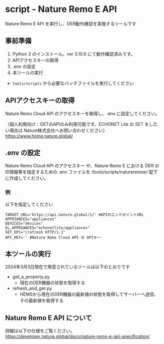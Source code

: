 # script - Nature Remo E API
Nature Remo E API を実行し、DER動作確認を実施するツールです

## 事前準備

1. Python 3 のインストール。ver 3.10.6 にて動作確認済みです。
2. APIアクセスキーの取得
3. .env の設定
4. 本ツールの実行
  - `tools/scripts` から必要なバッチファイルを実行してください 

## APIアクセスキーの取得

Nature Remo Cloud API のアクセスキーを取得し、.env に設定してください。

（個人利用向け：GETのAPIのみ利用可能です。ECHONET Lite の SET をしたい場合は Nature株式会社へお問い合わせください）
https://www.home.nature.global/

## .env の設定

Nature Remo Cloud API のアクセスキー や、Nature Remo E における DER のID情報等を指定するための .env ファイルを /tools/scripts/natureremoe/ 配下に作成してください。

### 例
以下を指定してください
```
TARGET_URL='https://api.nature.global/1/' #APIのエンドポイントURL
APPRIANCES="appliances"
DEVICES="devices"
EL_APPRIANCES="echonetlite/appliances"
SET_EPC="/refresh HTTP/1.1"
API_KEY='' #Nature Remo Cloud API の APIキー
```

## 本ツールの実行
2024年3月3日現在で用意されているツールは以下のとおりです

- get_a_property.py
  - 現在のDER機器の状態を取得する
- refresh_and_get.py
  - HEMSから現在のDER機器の最新値の状態を取得してサーバーへ送信、その最新値を取得する

## Nature Remo E API について
詳細は以下の仕様をご覧ください。
https://developer.nature.global/docs/nature-remo-e-api-specification/